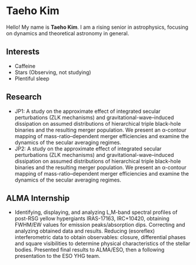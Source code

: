 # Taeho Kim

Hello! My name is **Taeho Kim**. I am a rising senior in astrophysics, focusing on dynamics and theoretical astronomy in general. 

## Interests

- Caffeine
- Stars (Observing, not studying)
- Plentiful sleep

## Research

- JP1: A study on the approximate effect of integrated secular perturbations (ZLK mechanisms) and gravitational-wave–induced dissipation on assumed distributions of hierarchical triple black-hole binaries and the resulting merger population. We present an α-contour mapping of mass-ratio–dependent merger efficiencies and examine the dynamics of the secular averaging regimes. 
- JP2: A study on the approximate effect of integrated secular perturbations (ZLK mechanisms) and gravitational-wave–induced dissipation on assumed distributions of hierarchical triple black-hole binaries and the resulting merger population. We present an α-contour mapping of mass-ratio–dependent merger efficiencies and examine the dynamics of the secular averaging regimes. 

## ALMA Internship 

- Identifying, displaying, and analyzing L,M-band spectral profiles of post-RSG yellow hypergiants IRAS-17163, IRC+10420, obtaining FWHM/EW values for emission peaks/absorption dips. Correcting and analyzing obtained data and results. Reducing (esoreflex) interferometric data to obtain observables: closure, differential phases and square visibilities to determine physical characteristics of the stellar bodies. Presented final results to ALMA/ESO, then a following presentation to the ESO YHG team.
